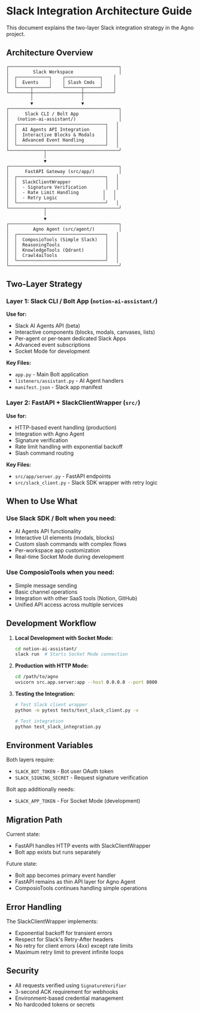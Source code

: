 # Slack Integration Architecture Guide

This document explains the two-layer Slack integration strategy in the Agno project.

## Architecture Overview

```
┌─────────────────────────────────────────┐
│         Slack Workspace                 │
│  ┌────────────┐    ┌─────────────┐    │
│  │  Events    │    │ Slash Cmds  │    │
│  └─────┬──────┘    └──────┬──────┘    │
└────────┼──────────────────┼───────────┘
         │                  │
         ▼                  ▼
┌─────────────────────────────────────────┐
│      Slack CLI / Bolt App               │
│   (notion-ai-assistant/)                │
│  ┌─────────────────────────────────┐   │
│  │  AI Agents API Integration      │   │
│  │  Interactive Blocks & Modals    │   │
│  │  Advanced Event Handling        │   │
│  └─────────────────────────────────┘   │
└─────────────┬───────────────────────────┘
              │
              ▼
┌─────────────────────────────────────────┐
│      FastAPI Gateway (src/app/)         │
│  ┌─────────────────────────────────┐   │
│  │  SlackClientWrapper             │   │
│  │  - Signature Verification       │   │
│  │  - Rate Limit Handling         │   │
│  │  - Retry Logic                 │   │
│  └─────────────────────────────────┘   │
└─────────────┬───────────────────────────┘
              │
              ▼
┌─────────────────────────────────────────┐
│         Agno Agent (src/agent/)         │
│  ┌─────────────────────────────────┐   │
│  │  ComposioTools (Simple Slack)   │   │
│  │  ReasoningTools                 │   │
│  │  KnowledgeTools (Qdrant)        │   │
│  │  Crawl4aiTools                  │   │
│  └─────────────────────────────────┘   │
└─────────────────────────────────────────┘
```

## Two-Layer Strategy

### Layer 1: Slack CLI / Bolt App (`notion-ai-assistant/`)
**Use for:**
- Slack AI Agents API (beta)
- Interactive components (blocks, modals, canvases, lists)
- Per-agent or per-team dedicated Slack Apps
- Advanced event subscriptions
- Socket Mode for development

**Key Files:**
- `app.py` - Main Bolt application
- `listeners/assistant.py` - AI Agent handlers
- `manifest.json` - Slack app manifest

### Layer 2: FastAPI + SlackClientWrapper (`src/`)
**Use for:**
- HTTP-based event handling (production)
- Integration with Agno Agent
- Signature verification
- Rate limit handling with exponential backoff
- Slash command routing

**Key Files:**
- `src/app/server.py` - FastAPI endpoints
- `src/slack_client.py` - Slack SDK wrapper with retry logic

## When to Use What

### Use Slack SDK / Bolt when you need:
- AI Agents API functionality
- Interactive UI elements (modals, blocks)
- Custom slash commands with complex flows
- Per-workspace app customization
- Real-time Socket Mode during development

### Use ComposioTools when you need:
- Simple message sending
- Basic channel operations
- Integration with other SaaS tools (Notion, GitHub)
- Unified API access across multiple services

## Development Workflow

1. **Local Development with Socket Mode:**
   ```bash
   cd notion-ai-assistant/
   slack run  # Starts Socket Mode connection
   ```

2. **Production with HTTP Mode:**
   ```bash
   cd /path/to/agno
   uvicorn src.app.server:app --host 0.0.0.0 --port 8000
   ```

3. **Testing the Integration:**
   ```bash
   # Test Slack client wrapper
   python -m pytest tests/test_slack_client.py -v
   
   # Test integration
   python test_slack_integration.py
   ```

## Environment Variables

Both layers require:
- `SLACK_BOT_TOKEN` - Bot user OAuth token
- `SLACK_SIGNING_SECRET` - Request signature verification

Bolt app additionally needs:
- `SLACK_APP_TOKEN` - For Socket Mode (development)

## Migration Path

Current state:
- FastAPI handles HTTP events with SlackClientWrapper
- Bolt app exists but runs separately

Future state:
- Bolt app becomes primary event handler
- FastAPI remains as thin API layer for Agno Agent
- ComposioTools continues handling simple operations

## Error Handling

The SlackClientWrapper implements:
- Exponential backoff for transient errors
- Respect for Slack's Retry-After headers
- No retry for client errors (4xx) except rate limits
- Maximum retry limit to prevent infinite loops

## Security

- All requests verified using `SignatureVerifier`
- 3-second ACK requirement for webhooks
- Environment-based credential management
- No hardcoded tokens or secrets